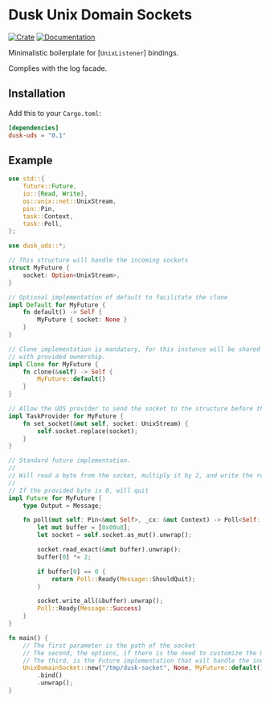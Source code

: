 # Dusk Unix Domain Sockets

[![Crate](https://img.shields.io/crates/v/dusk-uds.svg)](https://crates.io/crates/dusk-uds)
[![Documentation](https://docs.rs/dusk-uds/badge.svg)](https://docs.rs/dusk-uds)

Minimalistic boilerplate for [`UnixListener`] bindings.

Complies with the log facade.

## Installation

Add this to your `Cargo.toml`:

```toml
[dependencies]
dusk-uds = "0.1"
```

## Example

```rust
use std::{
    future::Future,
    io::{Read, Write},
    os::unix::net::UnixStream,
    pin::Pin,
    task::Context,
    task::Poll,
};

use dusk_uds::*;

// This structure will handle the incoming sockets
struct MyFuture {
    socket: Option<UnixStream>,
}

// Optional implementation of default to facilitate the clone
impl Default for MyFuture {
    fn default() -> Self {
        MyFuture { socket: None }
    }
}

// Clone implementation is mandatory, for this instance will be shared amongst the worker threads
// with provided ownership.
impl Clone for MyFuture {
    fn clone(&self) -> Self {
        MyFuture::default()
    }
}

// Allow the UDS provider to send the socket to the structure before the poll
impl TaskProvider for MyFuture {
    fn set_socket(&mut self, socket: UnixStream) {
        self.socket.replace(socket);
    }
}

// Standard future implementation.
//
// Will read a byte from the socket, multiply it by 2, and write the result.
//
// If the provided byte is 0, will quit
impl Future for MyFuture {
    type Output = Message;

    fn poll(mut self: Pin<&mut Self>, _cx: &mut Context) -> Poll<Self::Output> {
        let mut buffer = [0x00u8];
        let socket = self.socket.as_mut().unwrap();

        socket.read_exact(&mut buffer).unwrap();
        buffer[0] *= 2;

        if buffer[0] == 0 {
            return Poll::Ready(Message::ShouldQuit);
        }

        socket.write_all(&buffer).unwrap();
        Poll::Ready(Message::Success)
    }
}

fn main() {
    // The first parameter is the path of the socket
    // The second, the options, if there is the need to customize the UDS somehow
    // The third, is the Future implementation that will handle the incoming sockets
    UnixDomainSocket::new("/tmp/dusk-socket", None, MyFuture::default())
        .bind()
        .unwrap();
}
```

